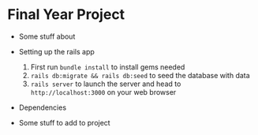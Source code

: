 # Final Year Project

* Some stuff about

* Setting up the rails app
    1. First run ```bundle install``` to install gems needed
    2. ```rails db:migrate && rails db:seed``` to seed the database with data
    3. ```rails server``` to launch the server and head to ```http://localhost:3000``` on your web browser
* Dependencies

* Some stuff to add to project
